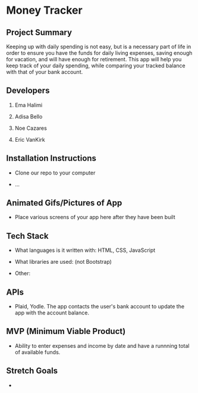 # Money Tracker


## Project Summary

Keeping up with daily spending is not easy, but is a necessary part of life in order to ensure you have the funds for daily living expenses, saving enough for vacation, and will have enough for retirement. This app will help you keep track of your daily spending, while comparing your tracked balance with that of your bank account.  

## Developers

1. Ema Halimi

2. Adisa Bello

3. Noe Cazares

4. Eric VanKirk

## Installation Instructions

- Clone our repo to your computer

- ...


## Animated Gifs/Pictures of App

- Place various screens of your app here after they have been built

## Tech Stack

- What languages is it written with: HTML, CSS, JavaScript

- What libraries are used: (not Bootstrap)

- Other: 


## APIs

- Plaid, Yodle. The app contacts the user's bank account to update the app with the account balance.

## MVP (Minimum Viable Product)

- Ability to enter expenses and income by date and have a runnning total of available funds.


## Stretch Goals

-
